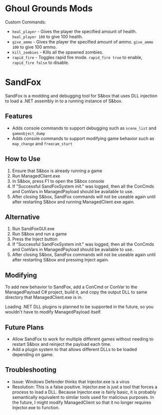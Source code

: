 # Ghoul Grounds Mods
Custom Commands:
- `heal_player` - Gives the player the specified amount of health. `heal_player 100` to give 100 health.
- `give_ammo` - Gives the player the specified amount of ammo. `give_ammo 100` to give 100 ammo.
- `kill_zombies` - Kills all the spawned zombies.
- `rapid_fire` - Toggles rapid fire mode. `rapid_fire true` to enable, `rapid_fire false` to disable.

# SandFox
SandFox is a modding and debugging tool for S&box that uses DLL injection to load a .NET assembly in to a running instance of S&box.

## Features
- Adds console commands to support debugging such as `scene_list` and `gameobject_dump`
- Adds console commands to support modifying game behavior such as `map_change` and `freecam_start`

## How to Use
1. Ensure that S&box is already running a game
2. Run ManagedClient.exe
3. In S&box, press F1 to open the S&box console
4. If "Successful SandFoxSystem init." was logged, then all the ConCmds and ConVars in ManagedPayload should be available to use.
5. After closing S&box, SandFox commands will not be useable again until after restarting S&box and running ManagedClient.exe again.
## Alternative
1. Run SandFoxGUI.exe
2. Run S&box and run a game
3. Press the Inject button
4. If "Successful SandFoxSystem init." was logged, then all the ConCmds and ConVars in ManagedPayload should be available to use.
5. After closing S&box, SandFox commands will not be useable again until after restarting S&box and pressing Inject again.

## Modifying
To add new behavior to SandFox, add a ConCmd or ConVar to the ManagedPayload C# project, build it, and copy the output DLL to same directory 
that ManagedClient.exe is in. 

Loading .NET DLL plugins is planned to be supported in the future, so you wouldn't have to modify ManagedPayload itself.

## Future Plans
- Allow SandFox to work for multiple different games without needing to restart S&box and reinject the payload each time.
- Add a plugin system to that allows different DLLs to be loaded depending on game.

## Troubleshooting
- Issue: Windows Defender thinks that Injector.exe is a virus
- Resolution: This is a false positive. Injector.exe is just a tool that forces a process to load a DLL. Because Injector.exe is fairly basic, it is probably semantically equivalent to similar tools used for malicious purposes. In the future, I might modify ManagedClient so that it no longer requires Injector.exe to function. 
